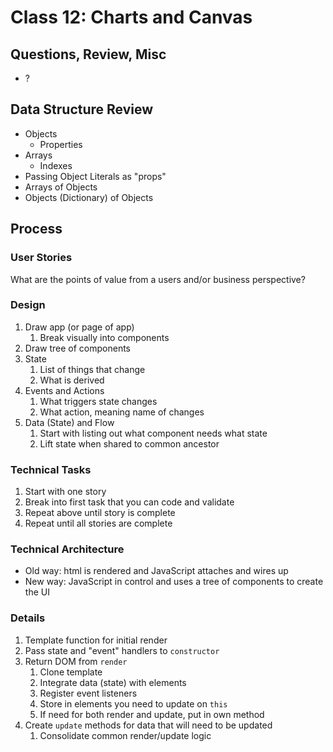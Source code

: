 # Class 12: Charts and Canvas

## Questions, Review, Misc
* ?

## Data Structure Review

* Objects
    * Properties
* Arrays
    * Indexes
* Passing Object Literals as "props"
* Arrays of Objects
* Objects (Dictionary) of Objects

## Process

### User Stories

What are the points of value from a users and/or business perspective?

### Design

1. Draw app (or page of app)
    1. Break visually into components
1. Draw tree of components
1. State
    1. List of things that change
    1. What is derived
1. Events and Actions
    1. What triggers state changes
    1. What action, meaning name of changes
1. Data (State) and Flow
    1. Start with listing out what component needs what state
    1. Lift state when shared to common ancestor

### Technical Tasks

1. Start with one story
1. Break into first task that you can code and validate
1. Repeat above until story is complete
1. Repeat until all stories are complete

### Technical Architecture

* Old way: html is rendered and JavaScript attaches and wires up
* New way: JavaScript in control and uses a tree of components to create the UI

### Details

1. Template function for initial render
1. Pass state and "event" handlers to `constructor`
1. Return DOM from `render`
    1. Clone template
    1. Integrate data (state) with elements
    1. Register event listeners
    1. Store in elements you need to update on `this`
    1. If need for both render and update, put in own method
1. Create `update` methods for data that will need to be updated
    1. Consolidate common render/update logic
